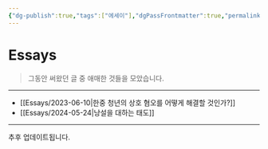 ```yaml
---
{"dg-publish":true,"tags":["에세이"],"dgPassFrontmatter":true,"permalink":"/Essays/Essays/","created":"2024-08-01T00:32:10.000+08:00","updated":"2024-08-02T17:52:30.517+08:00"}
---
```




# Essays

> 그동안 써왔던 글 중 애매한 것들을 모았습니다.
---

+ [[Essays/2023-06-10\|한중 청년의 상호 혐오를 어떻게 해결할 것인가?]]
+ [[Essays/2024-05-24\|낭설을 대하는 태도]]

---

추후 업데이트됩니다.